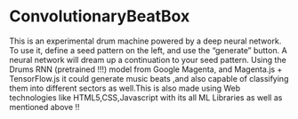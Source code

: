 # ConvolutionaryBeatBox
This is an experimental drum machine powered by a deep neural network. To use it, define a seed pattern on the left, and use the “generate” button. A neural network will dream up a continuation to your seed pattern. Using the Drums RNN (pretrained !!!) model from Google Magenta, and Magenta.js + TensorFlow.js it could generate music beats ,and also capable of classifying them into different sectors as well.This is also made using Web technologies like HTML5,CSS,Javascript with its all ML Libraries as well as mentioned above !! 
